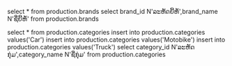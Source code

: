 select * from production.brands
select brand_id N'ລະຫັດຍີ້ຫໍ້',brand_name N'ຊື່ຍີ້ຫໍ້' from production.brands 

select * from production.categories
insert into production.categories values('Car')
insert into production.categories values('Motobike')
insert into production.categories values('Truck')
select category_id N'ລະຫັດກຸ່ມ',category_name N'ຊື່ກຸ່ມ' from production.categories 
